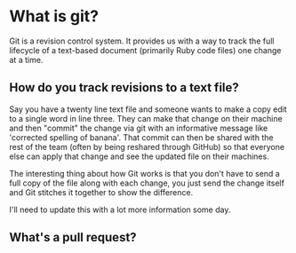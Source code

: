 # What is git?

Git is a revision control system.  It provides us with a way to track the full
lifecycle of a text-based document (primarily Ruby code files) one change at a time.

## How do you track revisions to a text file?

Say you have a twenty line text file and someone wants to make a copy edit to a single word
in line three.  They can make that change on their machine and then "commit" the change via git
with an informative message like 'corrected spelling of banana'.  That commit can then be shared with
the rest of the team (often by being reshared through GitHub) so that everyone else can apply that
change and see the updated file on their machines.

The interesting thing about how Git works is that you don't have to send a full copy of the file
along with each change, you just send the change itself and Git stitches it together to show the difference.

I'll need to update this with a lot more information some day.


## What's a pull request?
